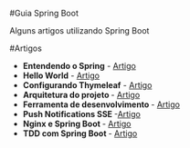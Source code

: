 
#Guia Spring Boot

Alguns artigos utilizando Spring Boot
    
#Artigos   
* <b>Entendendo o Spring</b> - [Artigo](https://medium.com/@josevieiraneto/entendendo-o-spring-86412101494b#.fahejvytk)
* <b>Hello World</b> - [Artigo](https://medium.com/@josevieiraneto/produtividade-com-spring-boot-54b624e5248b#.wba4ckiaj)
* <b>Configurando Thymeleaf</b> - [Artigo](https://medium.com/@josevieiraneto/produtividade-com-spring-boot-2-2a47c8979bc8#.36zzqutnw)
* <b> Arquitetura do projeto </b> - [Artigo](https://medium.com/@oandersonbm/spring-boot-estrutura-do-c%C3%B3digo-5fafa2f39f5d#.tst8fva3o)
* <b> Ferramenta de desenvolvimento </b> - [Artigo](https://medium.com/@oandersonbm/spring-boot-developer-tools-bbac76a4742f#.mqk1s47i9)
* <b> Push Notifications SSE </b> -[Artigo](https://medium.com/@josevieiraneto/push-notifications-com-server-sent-events-spring-boot-c2b7ee6febe9#.pacf3seh3)
* <b> Nginx e Spring Boot </b> - [Artigo](https://medium.com/@josevieiraneto/nginx-e-spring-boot-ecfb9575433e)
* <b> TDD com Spring Boot </b> - [Artigo](https://medium.com/@josevieiraneto/tdd-com-spring-boot-b5bf7ec725e#.fxnyxvffw)



